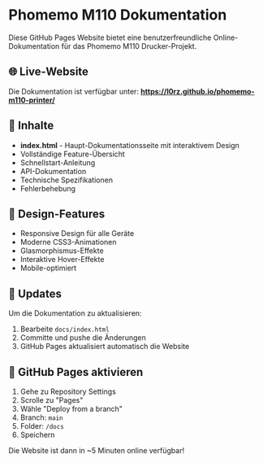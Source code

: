 # Phomemo M110 Dokumentation

Diese GitHub Pages Website bietet eine benutzerfreundliche Online-Dokumentation für das Phomemo M110 Drucker-Projekt.

## 🌐 Live-Website

Die Dokumentation ist verfügbar unter:
**https://l0rz.github.io/phomemo-m110-printer/**

## 📁 Inhalte

- **index.html** - Haupt-Dokumentationsseite mit interaktivem Design
- Vollständige Feature-Übersicht
- Schnellstart-Anleitung
- API-Dokumentation
- Technische Spezifikationen
- Fehlerbehebung

## 🎨 Design-Features

- Responsive Design für alle Geräte
- Moderne CSS3-Animationen
- Glasmorphismus-Effekte
- Interaktive Hover-Effekte
- Mobile-optimiert

## 🔄 Updates

Um die Dokumentation zu aktualisieren:

1. Bearbeite `docs/index.html`
2. Committe und pushe die Änderungen
3. GitHub Pages aktualisiert automatisch die Website

## 🚀 GitHub Pages aktivieren

1. Gehe zu Repository Settings
2. Scrolle zu "Pages"
3. Wähle "Deploy from a branch"
4. Branch: `main`
5. Folder: `/docs`
6. Speichern

Die Website ist dann in ~5 Minuten online verfügbar!

